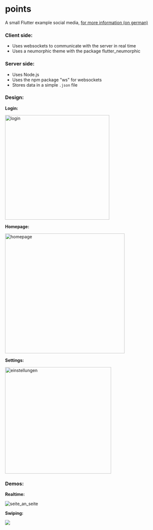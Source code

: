
# points

A small Flutter example social media, [for more information (on german)](https://tonyborchert.xyz/points/)

### Client side:

- Uses websockets to communicate with the server in real time
- Uses a neumorphic theme with the package flutter_neumorphic

### Server side: 

- Uses Node.js
- Uses the npm package "ws" for websockets
- Stores data in a simple `.json` file

### Design:

**Login:**

<img width="342" alt="login" src="https://user-images.githubusercontent.com/65500763/114528970-ca915580-9c49-11eb-82cf-bed59eb762f1.png">

**Homepage:**

<img width="392" alt="homepage" src="https://user-images.githubusercontent.com/65500763/114529041-daa93500-9c49-11eb-8c9a-8f982bdc5a81.png">

**Settings:**

<img width="348" alt="einstellungen" src="https://user-images.githubusercontent.com/65500763/114529105-ea287e00-9c49-11eb-83af-4676e6fd6297.png">


### Demos:

**Realtime:**

![seite_an_seite](https://user-images.githubusercontent.com/65500763/114529390-2fe54680-9c4a-11eb-8779-e9571dc28420.gif)

**Swiping:**

![](https://user-images.githubusercontent.com/65500763/114528877-b188a480-9c49-11eb-9d36-93587beccda0.gif)
